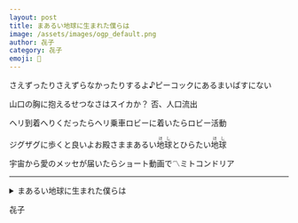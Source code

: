 ```yaml
---
layout: post
title: まあるい地球に生まれた僕らは
image: /assets/images/ogp_default.png
author: 㐂子
category: 㐂子
emoji: 🍑
---
```


<div class="tanka-area"><div class="tanka">
<p>さえずったりさえずらなかったりするよ♪ピーコックにあるまいばすにない</p>
<p>山口の胸に抱えるせつなさはスイカか？ 否、人口流出</p>
<p>ヘリ到着へりくだったらヘリ乗車ロビーに着いたらロビー活動</p>
<p>ジグザグに歩くと良いよお殿さままあるい<ruby>地球<rp>（</rp><rt>ほし</rt><rp>）</rp></ruby>とひらたい<ruby>地球<rp>（</rp><rt>ほし</rt><rp>）</rp></ruby></p>
<p>宇宙から愛のメッセが届いたらショート動画で<span class="safari-rotate">&#x303D;&#xFE0E;</span>ミトコンドリア</p></div></div>

---

<details><summary>まあるい地球に生まれた僕らは</summary>
さえずったりさえずらなかったりするよ♪ピーコックにあるまいばすにない<br />
山口の胸に抱えるせつなさはスイカか？ 否、人口流出<br />
ヘリ到着へりくだったらヘリ乗車ロビーに着いたらロビー活動<br />
ジグザグに歩くと良いよお殿さままあるい<ruby>地球<rp>（</rp><rt>ほし</rt><rp>）</rp></ruby>とひらたい<ruby>地球<rp>（</rp><rt>ほし</rt><rp>）</rp></ruby><br />
宇宙から愛のメッセが届いたらショート動画で&#x303D;&#xFE0E;ミトコンドリア<br />
<br />
</details>

㐂子

